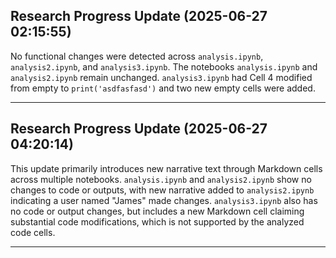 ## Research Progress Update (2025-06-27 02:15:55)

No functional changes were detected across `analysis.ipynb`, `analysis2.ipynb`, and `analysis3.ipynb`. The notebooks `analysis.ipynb` and `analysis2.ipynb` remain unchanged. `analysis3.ipynb` had Cell 4 modified from empty to `print('asdfasfasd')` and two new empty cells were added.

---

## Research Progress Update (2025-06-27 04:20:14)

This update primarily introduces new narrative text through Markdown cells across multiple notebooks. `analysis.ipynb` and `analysis2.ipynb` show no changes to code or outputs, with new narrative added to `analysis2.ipynb` indicating a user named "James" made changes. `analysis3.ipynb` also has no code or output changes, but includes a new Markdown cell claiming substantial code modifications, which is not supported by the analyzed code cells.

---


